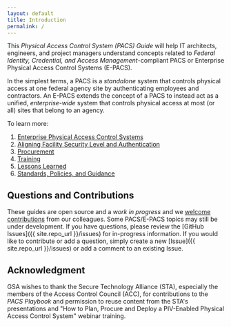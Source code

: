 ```yaml
---
layout: default
title: Introduction
permalink: /
---
```


This _Physical Access Control System (PACS) Guide_ will help IT architects, engineers, and project managers understand concepts related to _Federal Identity, Credential, and Access Management_-compliant PACS or Enterprise Physical Access Control Systems (E-PACS). 

In the simplest terms, a PACS is a *standalone* system that controls physical access at one federal agency site by authenticating employees and contractors. An E-PACS extends the concept of a PACS to instead act as a unified,  *enterprise-wide* system that controls physical access at most (or all) sites that belong to an agency. 

To learn more:

1. [Enterprise Physical Access Control Systems]({{site.baseurl}}/enterprisepacs/)
1. [Aligning Facility Security Level and Authentication]({{site.baseurl}}/alignfslandauth/)
1. [Procurement]({{site.baseurl}}/procure/)
1. [Training]({{site.baseurl}}/train/)
1. [Lessons Learned]({{site.baseurl}}/lessonslearned/)
1. [Standards, Policies, and Guidance]({{site.baseurl}}/standards/)

## Questions and Contributions
These guides are open source and a _work in progress_ and we [welcome contributions]({{site.baseurl}}/contribute/) from our colleagues. Some PACS/E-PACS topics may still be under development. If you have questions, please review the [GitHub Issues]({{ site.repo_url }}/issues) for in-progress information. If you would like to contribute or add a question, simply create a new [Issue]({{ site.repo_url }}/issues) or add a comment to an existing Issue. 

## Acknowledgment
GSA wishes to thank the Secure Technology Alliance (STA), especially the members of the Access Control Council (ACC), for contributions to the *PACS Playbook* and permission to reuse content from the STA's presentations and "How to Plan, Procure and Deploy a PIV-Enabled Physical Access Control System" webinar training.  
